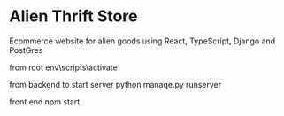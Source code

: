 # Alien Thrift Store
Ecommerce website for alien goods using React, TypeScript, Django and PostGres

from root
env\scripts\activate

from backend to start server
python manage.py runserver

front end
npm start